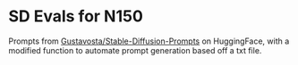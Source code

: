 # SD Evals for N150

Prompts from [Gustavosta/Stable-Diffusion-Prompts](https://huggingface.co/datasets/Gustavosta/Stable-Diffusion-Prompts) on HuggingFace, with a modified function to automate prompt generation based off a txt file.
